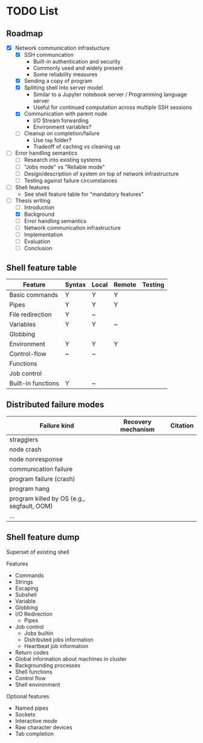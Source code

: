 # TODO List

## Roadmap

- [X] Network communication infrastucture
  - [X] SSH communcation
    - Built-in authentication and security
    - Commonly used and widely present
    - Some reliability measures
  - [X] Sending a copy of program
  - [X] Splitting shell into server model
    - Similar to a Jupyter notebook server / Programming language server
    - Useful for continued computation across multiple SSH sessions
  - [X] Communication with parent node
    - I/O Stream forwarding
    - Environment variables?
  - [ ] Cleanup on completion/failure
    - Use `tmp` folder?
    - Tradeoff of caching vs cleaning up
- [ ] Error handling semantics
  - [ ] Research into existing systems
  - [ ] "Jobs mode" vs "Reliable mode"
  - [ ] Design/description of system on top of network infrastructure
  - [ ] Testing against failure circumstances
- [ ] Shell features
  - See shell feature table for "mandatory features"
- [ ] Thesis writing
  - [ ] Introduction
  - [x] Background
  - [ ] Error handling semantics
  - [ ] Network communication infrastructure
  - [ ] Implementation
  - [ ] Evaluation
  - [ ] Conclusion

## Shell feature table
| Feature                | Syntax | Local | Remote | Testing |
|------------------------|--------|-------|--------|---------|
| Basic commands         | Y      | Y     | Y      |         |
| Pipes                  | Y      | Y     | Y      |         |
| File redirection       | Y      | ~     |        |         |
| Variables              | Y      | Y     | ~      |         |
| Globbing               |        |       |        |         |
| Environment            | Y      | Y     | Y      |         |
| Control-flow           | ~      | ~     |        |         |
| Functions              |        |       |        |         |
| Job control            |        |       |        |         |
| Built-in functions     | Y      | ~     |        |         |

## Distributed failure modes
| Failure kind | Recovery mechanism |Citation|
|--------------|--------------------|--------|
| stragglers   |                    |        |
| node crash   |                    |        |
| node nonresponse |                |        |
| communication failure |           |        |
| program failure (crash) |         |        |
| program hang |                    |        |
| program killed by OS (e.g., segfault, OOM) | | |
| ... |                             |        |

## Shell feature dump

Superset of existing shell

Features
- Commands
- Strings
- Escaping
- Subshell
- Variable
- Globbing
- I/O Redirection
  - Pipes
- Job control
  - Jobs builtin
  - Distributed jobs information
  - Heartbeat job information
- Return codes
- Global information about machines in cluster
- Backgrounding processes
- Shell functions
- Control flow
- Shell environment

Optional features
- Named pipes
- Sockets
- Interactive mode
- Raw character devices
- Tab completion
